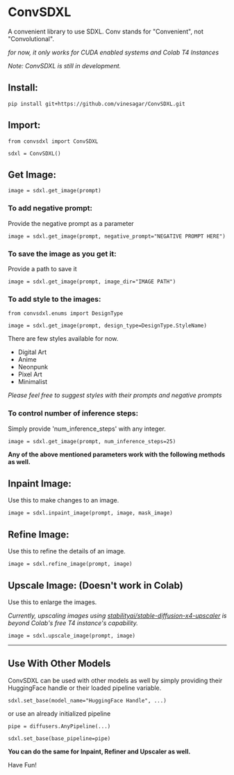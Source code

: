 # ConvSDXL
A convenient library to use SDXL. Conv stands for "Convenient", not "Convolutional".

*for now, it only works for CUDA enabled systems and Colab T4 Instances*

*Note: ConvSDXL is still in development.*

## Install:
~~~
pip install git+https://github.com/vinesagar/ConvSDXL.git
~~~

## Import:
~~~
from convsdxl import ConvSDXL

sdxl = ConvSDXL()
~~~

## Get Image:
~~~
image = sdxl.get_image(prompt)
~~~

### To add negative prompt:
Provide the negative prompt as a parameter 
~~~
image = sdxl.get_image(prompt, negative_prompt="NEGATIVE PROMPT HERE")
~~~

### To save the image as you get it:
Provide a path to save it
~~~
image = sdxl.get_image(prompt, image_dir="IMAGE PATH")
~~~

### To add style to the images:
~~~
from convsdxl.enums import DesignType

image = sdxl.get_image(prompt, design_type=DesignType.StyleName)
~~~

There are few styles available for now.
- Digital Art
- Anime
- Neonpunk
- Pixel Art
- Minimalist

*Please feel free to suggest styles with their prompts and negative prompts*

### To control number of inference steps:
Simply provide 'num_inference_steps' with any integer.
~~~
image = sdxl.get_image(prompt, num_inference_steps=25)
~~~

**Any of the above mentioned parameters work with the following methods as well.**

## Inpaint Image:
Use this to make changes to an image. 
~~~
image = sdxl.inpaint_image(prompt, image, mask_image)
~~~

## Refine Image:
Use this to refine the details of an image.
~~~
image = sdxl.refine_image(prompt, image)
~~~

## Upscale Image: (Doesn't work in Colab)
Use this to enlarge the images.

*Currently, upscaling images using [stabilityai/stable-diffusion-x4-upscaler](https://huggingface.co/stabilityai/stable-diffusion-x4-upscaler) is beyond Colab's free T4 instance's capability.*
~~~
image = sdxl.upscale_image(prompt, image)
~~~


---

## Use With Other Models

ConvSDXL can be used with other models as well by simply providing their HuggingFace handle or their loaded pipeline variable.

~~~
sdxl.set_base(model_name="HuggingFace Handle", ...)
~~~
or use an already initialized pipeline
~~~
pipe = diffusers.AnyPipeline(...)

sdxl.set_base(base_pipeline=pipe)
~~~

**You can do the same for Inpaint, Refiner and Upscaler as well.**

Have Fun!
